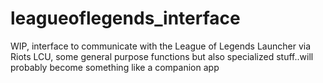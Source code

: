 # leagueoflegends_interface
WIP, interface to communicate with the League of Legends Launcher via Riots LCU, some general purpose functions but also specialized stuff..will probably become something like a companion app
